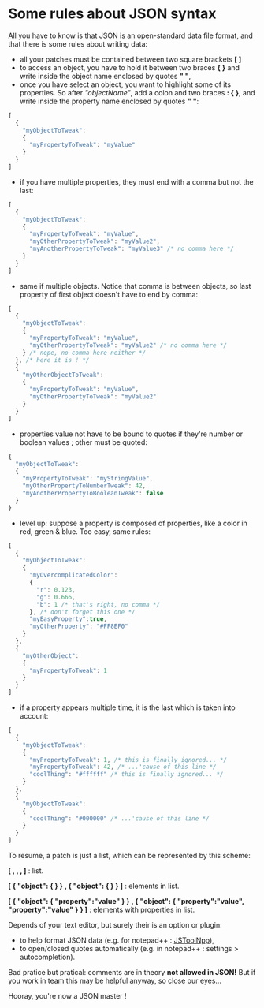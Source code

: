 # Some rules about JSON syntax

All you have to know is that JSON is an open-standard data file format, and that there is some rules about writing data:
  - all your patches must be contained between two square brackets __[ ]__
  - to access an object, you have to hold it between two braces __{ }__ and write inside the object name enclosed by quotes __" "__,
  - once you have select an object, you want to highlight some of its properties. So after _"objectName"_, add a colon and two braces __: { }__, and write inside the property name enclosed by quotes __" "__:

```javascript
[
  {
    "myObjectToTweak":
    {
      "myPropertyToTweak": "myValue"
    }
  }
]
```
  - if you have multiple properties, they must end with a comma but not the last:

```javascript
[
  {
    "myObjectToTweak":
    {
      "myPropertyToTweak": "myValue",
      "myOtherPropertyToTweak": "myValue2",
      "myAnotherPropertyToTweak": "myValue3" /* no comma here */
    }
  }
]
```
  - same if multiple objects. Notice that comma is between objects, so last property of first object doesn't have to end by comma:

```javascript
[
  {
    "myObjectToTweak":
    {
      "myPropertyToTweak": "myValue",
      "myOtherPropertyToTweak": "myValue2" /* no comma here */
    } /* nope, no comma here neither */
  }, /* here it is ! */
  {
    "myOtherObjectToTweak":
    {
      "myPropertyToTweak": "myValue",
      "myOtherPropertyToTweak": "myValue2"
    }
  }
]
```
  - properties value not have to be bound to quotes if they're number or boolean values ; other must be quoted:

```javascript
{
  "myObjectToTweak":
  {
    "myPropertyToTweak": "myStringValue",
    "myOtherPropertyToNumberTweak": 42,
    "myAnotherPropertyToBooleanTweak": false
  }
}
```
  - level up: suppose a property is composed of properties, like a color in red, green & blue. Too easy, same rules:

```javascript
[
  {
    "myObjectToTweak":
    {
      "myOvercomplicatedColor":
      {
        "r": 0.123,
        "g": 0.666,
        "b": 1 /* that's right, no comma */
      }, /* don't forget this one */
      "myEasyProperty":true,
      "myOtherProperty": "#FF8EF0"
    }
  },
  {
    "myOtherObject":
    {
      "myPropertyToTweak": 1
    }
  }
]
```
  - if a property appears multiple time, it is the last which is taken into account:
```javascript
[
  {
    "myObjectToTweak":
    {
      "myPropertyToTweak": 1, /* this is finally ignored... */
      "myPropertyToTweak": 42, /* ...'cause of this line */
      "coolThing": "#ffffff" /* this is finally ignored... */
    }
  },
  {
    "myObjectToTweak":
    {
      "coolThing": "#000000" /* ...'cause of this line */
    }
  }
]
```

To resume, a patch is just a list, which can be represented by this scheme:

__[ , , , ]__ : list.

__[ { "object": {  } } , { "object": {  } }  ]__ : elements in list.

__[ { "object": { "property":"value" } } , { "object": { "property":"value",  "property":"value" } }  ]__ : elements with properties in list.



Depends of your text editor, but surely their is an option or plugin: 

-   to help format JSON data (e.g. for notepad++ : [JSToolNpp](http://www.sunjw.us/jstoolnpp/)),
-   to open/closed quotes automatically (e.g. in notepad++ : settings > autocompletion).



Bad pratice but pratical: comments are in theory __not allowed in JSON!__ But if you work in team this may be helpful anyway, so close our eyes...



Hooray, you're now a JSON master !